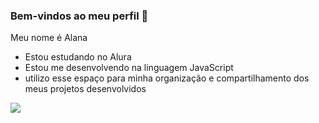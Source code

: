### Bem-vindos ao meu perfil 💓 

Meu nome é Alana

- Estou estudando no Alura
- Estou me desenvolvendo na linguagem JavaScript
- utilizo esse espaço para minha organização e compartilhamento dos meus projetos desenvolvidos

![](https://media.tenor.com/a8Z2lXOKd68AAAAC/lana-del-rey-kiss.gif)
